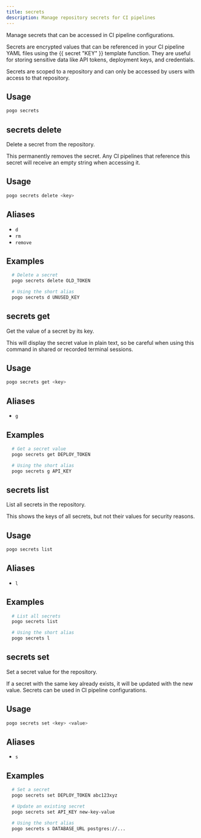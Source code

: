 ```yaml
---
title: secrets
description: Manage repository secrets for CI pipelines
---
```


Manage secrets that can be accessed in CI pipeline configurations.

Secrets are encrypted values that can be referenced in your CI pipeline YAML
files using the {{ secret "KEY" }} template function. They are useful for
storing sensitive data like API tokens, deployment keys, and credentials.

Secrets are scoped to a repository and can only be accessed by users with
access to that repository.

## Usage

```bash
pogo secrets
```

## secrets delete

Delete a secret from the repository.

This permanently removes the secret. Any CI pipelines that reference this
secret will receive an empty string when accessing it.

## Usage

```bash
pogo secrets delete <key>
```

## Aliases

- `d`
- `rm`
- `remove`

## Examples

```bash
  # Delete a secret
  pogo secrets delete OLD_TOKEN

  # Using the short alias
  pogo secrets d UNUSED_KEY
```

## secrets get

Get the value of a secret by its key.

This will display the secret value in plain text, so be careful when using
this command in shared or recorded terminal sessions.

## Usage

```bash
pogo secrets get <key>
```

## Aliases

- `g`

## Examples

```bash
  # Get a secret value
  pogo secrets get DEPLOY_TOKEN

  # Using the short alias
  pogo secrets g API_KEY
```

## secrets list

List all secrets in the repository.

This shows the keys of all secrets, but not their values for security reasons.

## Usage

```bash
pogo secrets list
```

## Aliases

- `l`

## Examples

```bash
  # List all secrets
  pogo secrets list

  # Using the short alias
  pogo secrets l
```

## secrets set

Set a secret value for the repository.

If a secret with the same key already exists, it will be updated with the
new value. Secrets can be used in CI pipeline configurations.

## Usage

```bash
pogo secrets set <key> <value>
```

## Aliases

- `s`

## Examples

```bash
  # Set a secret
  pogo secrets set DEPLOY_TOKEN abc123xyz

  # Update an existing secret
  pogo secrets set API_KEY new-key-value

  # Using the short alias
  pogo secrets s DATABASE_URL postgres://...
```

